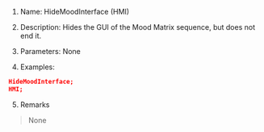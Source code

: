 1. Name: HideMoodInterface (HMI)

2. Description: Hides the GUI of the Mood Matrix sequence, but does not end it.

3. Parameters: None

4. Examples:
```json
HideMoodInterface;
HMI;
```

5. Remarks
>None
